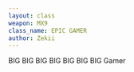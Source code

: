 ```yaml
---
layout: class
weapon: MX9
class_name: EPIC GAMER 
author: Zekii
---
```

BIG BIG BIG BIG BIG BIG BIG Gamer